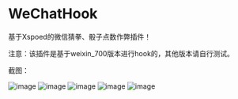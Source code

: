 # WeChatHook
基于Xspoed的微信猜拳、骰子点数作弊插件！

注意：该插件是基于weixin_700版本进行hook的，其他版本请自行测试。

截图：

![image](https://github.com/JAYAndroid/WeChatHook/raw/master/screenshots/1.png)
![image](https://github.com/JAYAndroid/WeChatHook/raw/master/screenshots/2.png)
![image](https://github.com/JAYAndroid/WeChatHook/raw/master/screenshots/3.png)
![image](https://github.com/JAYAndroid/WeChatHook/raw/master/screenshots/4.png)
![image](https://github.com/JAYAndroid/WeChatHook/raw/master/screenshots/5.png)
